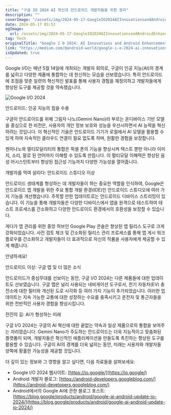 ```yaml
---
title: "구글 IO 2024 AI 혁신과 안드로이드 개발자들을 위한 정리"
description: ""
coverImage: "/assets/img/2024-05-17-GoogleIO2024AIInnovationsandAndroidEnhancements_0.png"
date: 2024-05-17 03:52
ogImage:
  url: /assets/img/2024-05-17-GoogleIO2024AIInnovationsandAndroidEnhancements_0.png
tag: Tech
originalTitle: "Google I O 2024: AI Innovations and Android Enhancements"
link: "https://medium.com/@android-world/google-i-o-2024-ai-innovations-and-android-enhancements-f2daf475104d"
isUpdated: true
---
```


Google I/O는 매년 5월 14일에 개최되는 개발자 회의로, 구글이 인공 지능(AI)의 경계를 넓히고 다양한 제품에 통합하는 데 헌신하는 모습을 선보였습니다. 특히 안드로이드에 초점을 맞춘 일련의 혁신적인 발표를 통해 사용자 경험을 재정의하고 개발자들에게 향상된 도구를 제공할 것을 약속했습니다.

![Google I/O 2024](/assets/img/2024-05-17-GoogleIO2024AIInnovationsandAndroidEnhancements_0.png)

안드로이드: 인공 지능의 힘을 수용

구글이 안드로이드를 위해 그림자 나노(Gemini Nano)라 부르는 온디바이스 기반 모델을 중심으로 한 비전은, 사용자의 개인 정보 보호와 성능을 우선시하면서 AI 능력을 혁신하려는 것입니다. 이 혁신적인 기술은 안드로이드 기기가 로컬에서 AI 모델을 활용할 수 있게 하여 지속적인 클라우드 연결이 필요 없도록 하며, 원활한 경험을 보장합니다.

<!-- seedividend - 사각형 -->

<ins class="adsbygoogle"
     style="display:block"
     data-ad-client="ca-pub-4877378276818686"
     data-ad-slot="1898504329"
     data-ad-format="auto"
     data-full-width-responsive="true"></ins>

<script>
     (adsbygoogle = window.adsbygoogle || []).push({});
</script>

젠미나노와 멀티모달리티의 통합은 픽셀 폰의 기능을 향상시켜 텍스트 뿐만 아니라 이미지, 소리, 말로 된 언어까지 이해할 수 있도록 만듭니다. 이 멀티모달 이해력은 향상된 음성 어시스턴트부터 향상된 접근성 기능까지 다양한 가능성을 열어줍니다.

개발자를 먹여 살리다: 안드로이드 스튜디오 이상

안드로이드 생태계를 형성하는 데 개발자들이 하는 중요한 역할을 인식하여, Google은 안드로이드 앱 개발을 위한 주요 통합 개발 환경(IDE)인 안드로이드 스튜디오에 여러 가지 기능을 개선했습니다. 주목할 만한 업데이트로는 안드로이드 디바이스 스트리밍이 있습니다. 이 기능을 통해 개발자들은 다양한 디바이스에서 앱을 원격으로 테스트하여 테스트 프로세스를 간소화하고 다양한 안드로이드 환경에서의 호환성을 보장할 수 있습니다.

게다가 앱 관리를 위한 중앙 허브인 Google Play 콘솔은 향상된 앱 릴리스 도구로 크게 강화되었습니다. 사전 검토 체크 및 간소화된 릴리스 관리 프로세스를 통해 앱 게시 워크플로우를 간소화하고 개발자들이 더 효과적으로 자신의 작품을 사용자에게 제공할 수 있게 해줍니다.

<!-- seedividend - 사각형 -->

<ins class="adsbygoogle"
     style="display:block"
     data-ad-client="ca-pub-4877378276818686"
     data-ad-slot="1898504329"
     data-ad-format="auto"
     data-full-width-responsive="true"></ins>

<script>
     (adsbygoogle = window.adsbygoogle || []).push({});
</script>

안녕하세요!

안드로이드 이상: 구글 맵 및 더 많은 소식

안드로이드가 중심무대를 선보이는 동안, 구글 I/O 2024는 다른 제품들에 대한 업데이트도 선보였습니다. 구글 맵은 널리 사용되는 네비게이션 도구로서, 전기 자동차(EV) 충전소에 대한 필터와 개선된 도로 시각화 등 여러 가지 기능이 추가되었습니다. 이러한 업데이트는 지속 가능한 교통에 대한 성장하는 수요를 충족시키고 운전자 및 통근자들을 위한 전반적인 사용자 경험을 향상시킵니다.

전진의 길: AI가 형성하는 미래

구글 I/O 2024는 구글의 AI 혁신에 대한 끝없는 약속과 일상 제품으로의 통합을 보여주는 자리였습니다. Gemini Nano가 주도하는 안드로이드는 더욱 지능적이고 맞춤화된 플랫폼이 되며, 개발자들은 혁신적인 애플리케이션을 만들도록 촉진하는 향상된 도구를 활용할 수 있습니다. 구글이 AI의 경계를 더욱 넓히는 동안, 미래는 사용자와 개발자들 양쪽에 황홀한 가능성을 제공할 것입니다.

<!-- seedividend - 사각형 -->

<ins class="adsbygoogle"
     style="display:block"
     data-ad-client="ca-pub-4877378276818686"
     data-ad-slot="1898504329"
     data-ad-format="auto"
     data-full-width-responsive="true"></ins>

<script>
     (adsbygoogle = window.adsbygoogle || []).push({});
</script>

더 깊이 있는 정보와 그 영향을 알고 싶다면, 다음 자료들을 살펴보세요:

- Google I/O 2024 웹사이트: [https://io.google/](https://io.google/)
- Android 개발자 블로그: [https://android-developers.googleblog.com/](https://android-developers.googleblog.com/)
- Android에서의 Google AI에 관한 블로그 포스트: [https://blog.google/products/android/google-ai-android-update-io-2024/](https://blog.google/products/android/google-ai-android-update-io-2024/)
